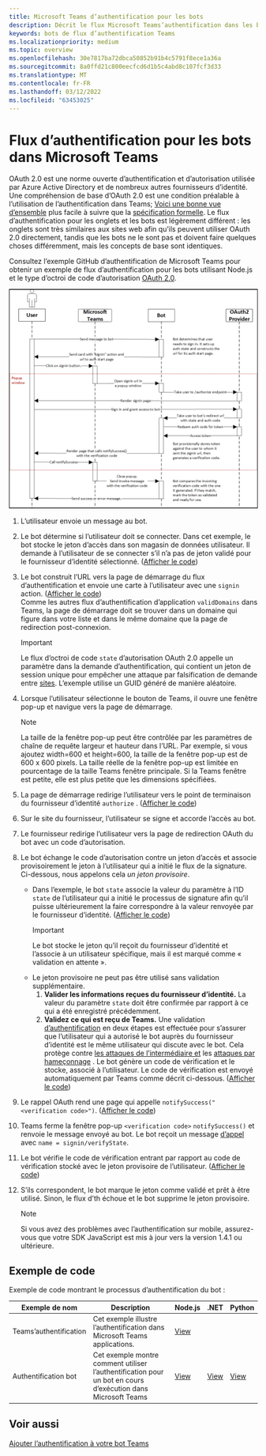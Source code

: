 ```yaml
---
title: Microsoft Teams d’authentification pour les bots
description: Décrit le flux Microsoft Teams’authentification dans les bots avec un exemple de code.
keywords: bots de flux d’authentification Teams
ms.localizationpriority: medium
ms.topic: overview
ms.openlocfilehash: 30e7817ba72dbca50852b91b4c5791f8ece1a36a
ms.sourcegitcommit: 8a0ffd21c800eecfcd6d1b5c4abd8c107fcf3d33
ms.translationtype: MT
ms.contentlocale: fr-FR
ms.lasthandoff: 03/12/2022
ms.locfileid: "63453025"
---
```

# <a name="authentication-flow-for-bots-in-microsoft-teams"></a>Flux d’authentification pour les bots dans Microsoft Teams

OAuth 2.0 est une norme ouverte d’authentification et d’autorisation utilisée par Azure Active Directory et de nombreux autres fournisseurs d’identité. Une compréhension de base d’OAuth 2.0 est une condition préalable à l’utilisation de l’authentification dans Teams; [Voici une bonne vue d’ensemble](https://aaronparecki.com/oauth-2-simplified/) plus facile à suivre que la [spécification formelle](https://oauth.net/2/). Le flux d’authentification pour les onglets et les bots est légèrement différent : les onglets sont très similaires aux sites web afin qu’ils peuvent utiliser OAuth 2.0 directement, tandis que les bots ne le sont pas et doivent faire quelques choses différemment, mais les concepts de base sont identiques.

Consultez l’exemple GitHub d’authentification de Microsoft Teams pour obtenir un exemple de flux d’authentification pour les bots utilisant Node.js et le type d’octroi de code d’autorisation [OAuth 2.0](https://oauth.net/2/grant-types/authorization-code/).[](https://github.com/OfficeDev/Microsoft-Teams-Samples/tree/main/samples/app-auth/nodejs)

![Diagramme de séquence d’authentification de bot](../../../assets/images/authentication/bot_auth_sequence_diagram.png)

1. L’utilisateur envoie un message au bot.
2. Le bot détermine si l’utilisateur doit se connecter.
   Dans cet exemple, le bot stocke le jeton d’accès dans son magasin de données utilisateur. Il demande à l’utilisateur de se connecter s’il n’a pas de jeton validé pour le fournisseur d’identité sélectionné. ([Afficher le code](https://github.com/OfficeDev/microsoft-teams-sample-auth-node/blob/469952a26d618dbf884a3be53c7d921cc580b1e2/src/utils/AuthenticationUtils.ts#L58-L76))
3. Le bot construit l’URL vers la page de démarrage du flux d’authentification et envoie une carte à l’utilisateur avec une `signin` action. ([Afficher le code](https://github.com/OfficeDev/microsoft-teams-sample-auth-node/blob/469952a26d618dbf884a3be53c7d921cc580b1e2/src/dialogs/BaseIdentityDialog.ts#L160-L190))</br>
    Comme les autres flux d’authentification d’application `validDomains` dans Teams, la page de démarrage doit se trouver dans un domaine qui figure dans votre liste et dans le même domaine que la page de redirection post-connexion.
    > [!IMPORTANT]
    > Le flux d’octroi de code `state` d’autorisation OAuth 2.0 appelle un paramètre dans la demande d’authentification, qui contient un jeton de session unique pour empêcher une attaque par falsification de demande entre [sites](https://en.wikipedia.org/wiki/Cross-site_request_forgery). L’exemple utilise un GUID généré de manière aléatoire.
4. Lorsque l’utilisateur sélectionne le  bouton de Teams, il ouvre une fenêtre pop-up et navigue vers la page de démarrage.
   > [!NOTE]
   > La taille de la fenêtre pop-up peut être contrôlée par les paramètres de chaîne de requête largeur et hauteur dans l’URL. Par exemple, si vous ajoutez width=600 et height=600, la taille de la fenêtre pop-up est de 600 x 600 pixels. La taille réelle de la fenêtre pop-up est limitée en pourcentage de la taille Teams fenêtre principale. Si la Teams fenêtre est petite, elle est plus petite que les dimensions spécifiées.

5. La page de démarrage redirige l’utilisateur vers le point de terminaison du fournisseur d’identité `authorize` . ([Afficher le code](https://github.com/OfficeDev/microsoft-teams-sample-auth-node/blob/469952a26d618dbf884a3be53c7d921cc580b1e2/public/html/auth-start.html#L51-L56))
6. Sur le site du fournisseur, l’utilisateur se signe et accorde l’accès au bot.
7. Le fournisseur redirige l’utilisateur vers la page de redirection OAuth du bot avec un code d’autorisation.
8. Le bot échange le code d’autorisation contre un jeton d’accès et associe provisoirement le jeton à l’utilisateur qui a initié le flux de la signature. Ci-dessous, nous appelons cela *un jeton provisoire*.
    * Dans l’exemple, le bot `state` associe la valeur du paramètre à l’ID `state` de l’utilisateur qui a initié le processus de signature afin qu’il puisse ultérieurement la faire correspondre à la valeur renvoyée par le fournisseur d’identité. ([Afficher le code](https://github.com/OfficeDev/microsoft-teams-sample-auth-node/blob/469952a26d618dbf884a3be53c7d921cc580b1e2/src/AuthBot.ts#L70-L99))
      > [!IMPORTANT]
      > Le bot stocke le jeton qu’il reçoit du fournisseur d’identité et l’associe à un utilisateur spécifique, mais il est marqué comme « validation en attente ».
    * Le jeton provisoire ne peut pas être utilisé sans validation supplémentaire.
      1. **Valider les informations reçues du fournisseur d’identité.** La valeur du paramètre `state` doit être confirmée par rapport à ce qui a été enregistré précédemment.
      1. **Validez ce qui est reçu de Teams.** Une validation [d’authentification](https://en.wikipedia.org/wiki/Man-in-the-middle_attack) en deux étapes est effectuée pour s’assurer que l’utilisateur qui a autorisé le bot auprès du fournisseur d’identité est le même utilisateur qui discute avec le bot. Cela protège contre [les attaques de l’intermédiaire et](https://en.wikipedia.org/wiki/Man-in-the-middle_attack) les [attaques par hameçonnage](https://en.wikipedia.org/wiki/Phishing) . Le bot génère un code de vérification et le stocke, associé à l’utilisateur. Le code de vérification est envoyé automatiquement par Teams comme décrit ci-dessous. ([Afficher le code](https://github.com/OfficeDev/microsoft-teams-sample-auth-node/blob/469952a26d618dbf884a3be53c7d921cc580b1e2/src/AuthBot.ts#L100-L113))
9. Le rappel OAuth rend une page qui appelle `notifySuccess("<verification code>")`. ([Afficher le code](https://github.com/OfficeDev/microsoft-teams-sample-auth-node/blob/master/src/views/oauth-callback-success.hbs))
10. Teams ferme la fenêtre pop-up `<verification code>` `notifySuccess()` et renvoie le message envoyé au bot. Le bot reçoit un message [d’appel](/bot-framework/dotnet/bot-builder-dotnet-activities#invoke) avec `name = signin/verifyState`.
11. Le bot vérifie le code de vérification entrant par rapport au code de vérification stocké avec le jeton provisoire de l’utilisateur. ([Afficher le code](https://github.com/OfficeDev/microsoft-teams-sample-auth-node/blob/469952a26d618dbf884a3be53c7d921cc580b1e2/src/dialogs/BaseIdentityDialog.ts#L127-L140))
12. S’ils correspondent, le bot marque le jeton comme validé et prêt à être utilisé. Sinon, le flux d’th échoue et le bot supprime le jeton provisoire.

    > [!NOTE]
    > Si vous avez des problèmes avec l’authentification sur mobile, assurez-vous que votre SDK JavaScript est mis à jour vers la version 1.4.1 ou ultérieure.

## <a name="code-sample"></a>Exemple de code

Exemple de code montrant le processus d’authentification du bot :

| **Exemple de nom** | **Description** | **Node.js** | **.NET** | **Python** |
|-----------------|----------------|--------------|----------|-----------|
| Teams’authentification | Cet exemple illustre l’authentification dans Microsoft Teams applications. | [View](https://github.com/OfficeDev/microsoft-teams-sample-auth-node) | | |
| Authentification bot | Cet exemple montre comment utiliser l’authentification pour un bot en cours d’exécution dans Microsoft Teams | [View](https://github.com/microsoft/BotBuilder-Samples/tree/main/samples/javascript_nodejs/46.teams-auth) | [View](https://github.com/microsoft/BotBuilder-Samples/tree/main/samples/csharp_dotnetcore/46.teams-auth) | [View](https://github.com/microsoft/BotBuilder-Samples/tree/main/samples/python/46.teams-auth)

## <a name="see-also"></a>Voir aussi

[Ajouter l’authentification à votre bot Teams](add-authentication.md)
